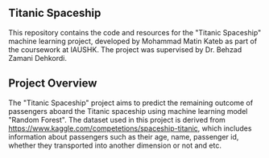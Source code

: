 ## Titanic Spaceship

This repository contains the code and resources for the "Titanic Spaceship" machine learning project, developed by Mohammad Matin Kateb as part of the coursework at IAUSHK. The project was supervised by Dr. Behzad Zamani Dehkordi.

## Project Overview

The "Titanic Spaceship" project aims to predict the remaining outcome of passengers aboard the Titanic spaceship using machine learning model "Random Forest". The dataset used in this project is derived from https://www.kaggle.com/competetions/spaceship-titanic, which includes information about passengers such as their age, name, passenger id, whether they transported into another dimension or not and etc.
